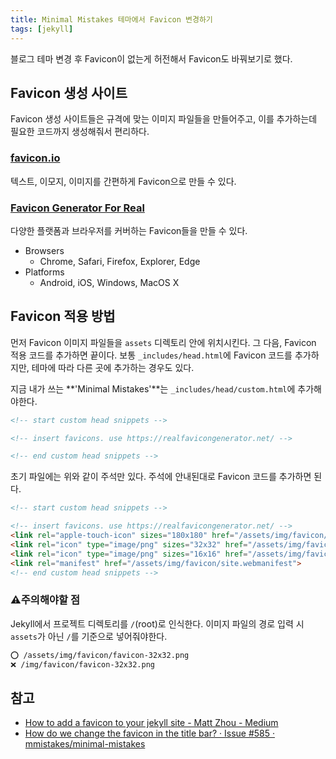 ```yaml
---
title: Minimal Mistakes 테마에서 Favicon 변경하기
tags: [jekyll]
---
```


블로그 테마 변경 후 Favicon이 없는게 허전해서 Favicon도 바꿔보기로 했다.

## Favicon 생성 사이트

Favicon 생성 사이트들은 규격에 맞는 이미지 파일들을 만들어주고, 이를 추가하는데 필요한 코드까지 생성해줘서 편리하다.

### [favicon.io](https://favicon.io/)

텍스트, 이모지, 이미지를 간편하게 Favicon으로 만들 수 있다.

### [Favicon Generator For Real](https://realfavicongenerator.net/)

다양한 플랫폼과 브라우저를 커버하는 Favicon들을 만들 수 있다.

* Browsers
  * Chrome, Safari, Firefox, Explorer, Edge
* Platforms
  * Android, iOS, Windows, MacOS X

## Favicon 적용 방법

먼저 Favicon 이미지 파일들을 `assets` 디렉토리 안에 위치시킨다. 그 다음, Favicon 적용 코드를 추가하면 끝이다. 보통 `_includes/head.html`에 Favicon 코드를 추가하지만, 테마에 따라 다른 곳에 추가하는 경우도 있다.

지금 내가 쓰는 **'Minimal Mistakes'**는 `_includes/head/custom.html`에 추가해야한다.

```html
<!-- start custom head snippets -->

<!-- insert favicons. use https://realfavicongenerator.net/ -->

<!-- end custom head snippets -->
```

초기 파일에는 위와 같이 주석만 있다. 주석에 안내된대로 Favicon 코드를 추가하면 된다.

```html
<!-- start custom head snippets -->

<!-- insert favicons. use https://realfavicongenerator.net/ -->
<link rel="apple-touch-icon" sizes="180x180" href="/assets/img/favicon/apple-touch-icon.png">
<link rel="icon" type="image/png" sizes="32x32" href="/assets/img/favicon/favicon-32x32.png">
<link rel="icon" type="image/png" sizes="16x16" href="/assets/img/favicon/favicon-16x16.png">
<link rel="manifest" href="/assets/img/favicon/site.webmanifest">
<!-- end custom head snippets -->
```

### ⚠️주의해야할 점

Jekyll에서 프로젝트 디렉토리를 `/`(root)로 인식한다. 이미지 파일의 경로 입력 시 `assets`가 아닌 `/`를 기준으로 넣어줘야한다.

```bash
⭕️ /assets/img/favicon/favicon-32x32.png
❌ /img/favicon/favicon-32x32.png
```

## 참고

* [How to add a favicon to your jekyll site - Matt Zhou - Medium](https://medium.com/@xiang_zhou/how-to-add-a-favicon-to-your-jekyll-site-2ac2179cc2ed)
* [How do we change the favicon in the title bar? · Issue #585 · mmistakes/minimal-mistakes](https://github.com/mmistakes/minimal-mistakes/issues/585)
